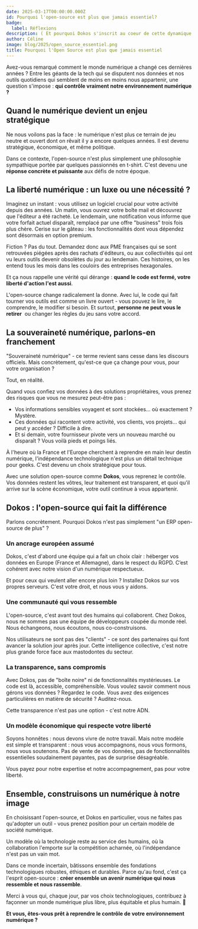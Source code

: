 ```yaml
---
date: 2025-03-17T00:00:00.000Z
id: Pourquoi l'open-source est plus que jamais essentiel?
badge:
  label: Réflexions
description: ( Et pourquoi Dokos s'inscrit au coeur de cette dynamique ? )
author: Céline
image: blog/2025/open_source_essentiel.png
title: Pourquoi l'Open Source est plus que jamais essentiel
---
```


Avez-vous remarqué comment le monde numérique a changé ces dernières années ? Entre les géants de la tech qui se disputent nos données et nos outils quotidiens qui semblent de moins en moins nous appartenir, une question s'impose : **qui contrôle vraiment notre environnement numérique ?**

## **Quand le numérique devient un enjeu stratégique**

Ne nous voilons pas la face : le numérique n'est plus ce terrain de jeu neutre et ouvert dont on rêvait il y a encore quelques années. Il est devenu stratégique, économique, et même politique.

Dans ce contexte, l'open-source n'est plus simplement une philosophie sympathique portée par quelques passionnés en t-shirt. C'est devenu une **réponse concrète et puissante** aux défis de notre époque.

## **La liberté numérique : un luxe ou une nécessité ?**

Imaginez un instant : vous utilisez un logiciel crucial pour votre activité depuis des années. Un matin, vous ouvrez votre boîte mail et découvrez que l'éditeur a été racheté. Le lendemain, une notification vous informe que votre forfait actuel disparaît, remplacé par une offre "business" trois fois plus chère. Cerise sur le gâteau : les fonctionnalités dont vous dépendez sont désormais en option premium.

Fiction ? Pas du tout. Demandez donc aux PME françaises qui se sont retrouvées piégées après des rachats d'éditeurs, ou aux collectivités qui ont vu leurs outils devenir obsolètes du jour au lendemain. Ces histoires, on les entend tous les mois dans les couloirs des entreprises hexagonales.

Et ça nous rappelle une vérité qui dérange : **quand le code est fermé, votre liberté d'action l'est aussi**.

L'open-source change radicalement la donne. Avec lui, le code qui fait tourner vos outils est comme un livre ouvert - vous pouvez le lire, le comprendre, le modifier si besoin. Et surtout, **personne ne peut vous le retirer**  ou changer les règles du jeu sans votre accord.

## **La souveraineté numérique, parlons-en franchement**

"Souveraineté numérique" - ce terme revient sans cesse dans les discours officiels. Mais concrètement, qu'est-ce que ça change pour vous, pour votre organisation ?

Tout, en réalité.

Quand vous confiez vos données à des solutions propriétaires, vous prenez des risques que vous ne mesurez peut-être pas :

- Vos informations sensibles voyagent et sont stockées... où exactement ? Mystère.
- Ces données qui racontent votre activité, vos clients, vos projets... qui peut y accéder ? Difficile à dire.
- Et si demain, votre fournisseur pivote vers un nouveau marché ou disparaît ? Vous voilà pieds et poings liés.

À l'heure où la France et l'Europe cherchent à reprendre en main leur destin numérique, l'indépendance technologique n'est plus un détail technique pour geeks. C'est devenu un choix stratégique pour tous.

Avec une solution open-source comme **Dokos**, vous reprenez le contrôle. Vos données restent les vôtres, leur traitement est transparent, et quoi qu'il arrive sur la scène économique, votre outil continue à vous appartenir.

## **Dokos : l'open-source qui fait la différence**

Parlons concrètement. Pourquoi Dokos n'est pas simplement "un ERP open-source de plus" ?

### **Un ancrage européen assumé**

Dokos, c'est d'abord une équipe qui a fait un choix clair : héberger vos données en Europe (France et Allemagne), dans le respect du RGPD. C’est cohérent avec notre vision d'un numérique respectueux.

Et pour ceux qui veulent aller encore plus loin ? Installez Dokos sur vos propres serveurs. C'est votre droit, et nous vous y aidons.

### **Une communauté qui vous ressemble**

L'open-source, c'est avant tout des humains qui collaborent. Chez Dokos, nous ne sommes pas une équipe de développeurs coupée du monde réel. Nous échangeons, nous écoutons, nous co-construisons.

Nos utilisateurs ne sont pas des "clients" - ce sont des partenaires qui font avancer la solution jour après jour. Cette intelligence collective, c'est notre plus grande force face aux mastodontes du secteur.

### **La transparence, sans compromis**

Avec Dokos, pas de "boîte noire" ni de fonctionnalités mystérieuses. Le code est là, accessible, compréhensible. Vous voulez savoir comment nous gérons vos données ? Regardez le code. Vous avez des exigences particulières en matière de sécurité ? Auditez-nous.

Cette transparence n'est pas une option - c'est notre ADN.

### **Un modèle économique qui respecte votre liberté**

Soyons honnêtes : nous devons vivre de notre travail. Mais notre modèle est simple et transparent : nous vous accompagnons, nous vous formons, nous vous soutenons. Pas de vente de vos données, pas de fonctionnalités essentielles soudainement payantes, pas de surprise désagréable.

Vous payez pour notre expertise et notre accompagnement, pas pour votre liberté.

## **Ensemble, construisons un numérique à notre image**

En choisissant l'open-source, et Dokos en particulier, vous ne faites pas qu'adopter un outil - vous prenez position pour un certain modèle de société numérique.

Un modèle où la technologie reste au service des humains, où la collaboration l'emporte sur la compétition acharnée, où l'indépendance n'est pas un vain mot.

Dans ce monde incertain, bâtissons ensemble des fondations technologiques robustes, éthiques et durables. Parce qu'au fond, c'est ça l'esprit open-source : **créer ensemble un avenir numérique qui nous ressemble et nous rassemble**.

Merci à vous qui, chaque jour, par vos choix technologiques, contribuez à façonner un monde numérique plus libre, plus équitable et plus humain. 🌱

**Et vous, êtes-vous prêt à reprendre le contrôle de votre environnement numérique ?**
